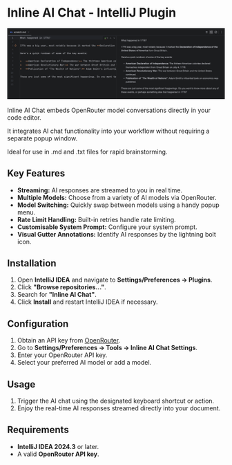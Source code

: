 # Inline AI Chat - IntelliJ Plugin

![Inline AI Chat](docs/inline.png)

<!-- Plugin description -->
Inline AI Chat embeds OpenRouter model conversations directly in your code editor.

It integrates AI chat functionality into your workflow without requiring a separate popup window.

Ideal for use in .md and .txt files for rapid brainstorming.

## Key Features

- **Streaming:** AI responses are streamed to you in real time.
- **Multiple Models:** Choose from a variety of AI models via OpenRouter.
- **Model Switching:** Quickly swap between models using a handy popup menu.
- **Rate Limit Handling:** Built-in retries handle rate limiting.
- **Customisable System Prompt:** Configure your system prompt.
- **Visual Gutter Annotations:** Identify AI responses by the lightning bolt icon.
<!-- Plugin description end -->

## Installation

1. Open **IntelliJ IDEA** and navigate to **Settings/Preferences → Plugins**.
2. Click **"Browse repositories..."**.
3. Search for **"Inline AI Chat"**.
4. Click **Install** and restart IntelliJ IDEA if necessary.

## Configuration

1. Obtain an API key from [OpenRouter](https://openrouter.ai/).
2. Go to **Settings/Preferences → Tools → Inline AI Chat Settings**.
3. Enter your OpenRouter API key.
4. Select your preferred AI model or add a model.

## Usage

1. Trigger the AI chat using the designated keyboard shortcut or action.
2. Enjoy the real-time AI responses streamed directly into your document.

## Requirements

- **IntelliJ IDEA 2024.3** or later.
- A valid **OpenRouter API key**.